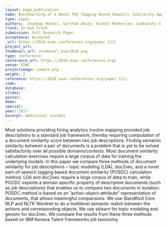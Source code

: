 ```yaml
---
layout: page_publication
name: Benchmarking of a Novel POS Tagging Based Semantic Similarity Approach for Job Description Similarity Computation
type: paper
authors:  Joydeep Mondal, Sarthak Ahuja, Kushal Mukherjee, Sudhanshu S. Singh, Gyana Parija
track: In-Use Track
submission: Full Research Paper
acceptance: Accepted
_url: https://2018.eswc-conferences.org/paper_111/
project_url:
thumbnail_url: thumbnail_eswc2018.png
type: conference
conference_url: https://2018.eswc-conferences.org/
venue: ESWC
projectimage: sample.png
weight: 2
reference: https://2018.eswc-conferences.org/paper_111/
code:
database: 
slides: 
poster: 
demo: 
special: 
year: 2017
excerpt: Additional content
---
```

Most solutions providing hiring analytics involve mapping provided job descriptions to a standard job framework, thereby requiring computation of a document similarity score between two job descriptions. Finding semantic similarity between a pair of documents is a problem that is yet to be solved satisfactorily over all possible domains/contexts. Most document similarity calculation exercises require a large corpus of data for training the underlying models.
In this paper we compare three methods of document similarity for job descriptions – topic modeling (LDA), doc2vec, and a novel part-of-speech tagging based document similarity (POSDC) calculation method. LDA and doc2vec require a large corpus of data to train, while POCDC exploits a domain specific property of descriptive documents (such as job descriptions) that enables us to compare two documents in isolation. POSDC method is based on an ”action-object-attribute” representation of documents, that allows meaningful comparisons. We use Standford Core NLP and NLTK Wordnet to do a multilevel semantic match between the actions and corresponding objects. We use sklearn for topic modeling and gensim for doc2vec. We compare the results from these three methods based on IBM Kenexa Talent frameworks job taxonomy